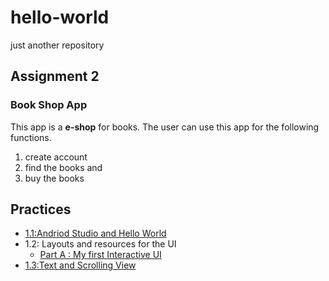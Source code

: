 # hello-world
just another repository
## Assignment 2
### Book Shop App
This app is a **e-shop** for books. The user can use this app for the following functions.
1. create account
2. find the books and 
3. buy the books
## Practices

* <a href="/assignments/helloworl.md">  1.1:Andriod Studio and Hello World</a>
* 1.2: Layouts and resources for the UI
    * <a href="/assignments/firstUI.md">  Part A :  My first Interactive UI</a>
* <a href="/images/Text and scrolling view.png">  1.3:Text and Scrolling View</a>

